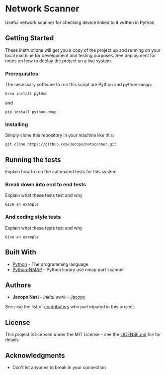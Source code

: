# Network Scanner

Useful network scanner for checking device linked to it written in Python.

## Getting Started

These instructions will get you a copy of the project up and running on your local machine for development and testing purposes. See deployment for notes on how to deploy the project on a live system.

### Prerequisites

The necessary software to run this script are Python and python-nmap:

```
brew install python
```
and
```
pip install python-nmap
```

### Installing

Simply clone this repository in your machine like this:

```
git clone https://github.com/Jacopx/netscanner.git
```

## Running the tests

Explain how to run the automated tests for this system

### Break down into end to end tests

Explain what these tests test and why

```
Give an example
```

### And coding style tests

Explain what these tests test and why

```
Give an example
```

## Built With

* [Python](http://pythoncentral.io) - The programming language
* [Python-NMAP](https://bitbucket.org/xael/python-nmap) - Python library use nmap port scanner

## Authors

* **Jacopo Nasi** - *Initial work* - [Jacopx](https://github.com/Jacopx)

See also the list of [contributors](https://github.com/your/project/contributors) who participated in this project.

## License

This project is licensed under the MIT License - see the [LICENSE.md](LICENSE.md) file for details

## Acknowledgments

* Don't let anyones to break in your connection
